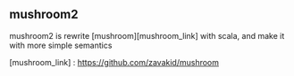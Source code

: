 ## mushroom2
mushroom2 is rewrite [mushroom][mushroom_link] with scala, and make it with more simple semantics



[mushroom_link] : https://github.com/zavakid/mushroom
